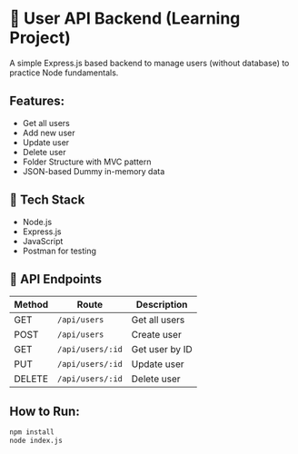 # 👤 User API Backend (Learning Project)

A simple Express.js based backend to manage users (without database) to practice Node fundamentals.

## Features:
- Get all users
- Add new user
- Update user
- Delete user
- Folder Structure with MVC pattern
- JSON-based Dummy in-memory data

## 🔧 Tech Stack

- Node.js
- Express.js
- JavaScript
- Postman for testing

## 📌 API Endpoints

| Method | Route            | Description       |
|--------|------------------|-------------------|
| GET    | `/api/users`     | Get all users     |
| POST   | `/api/users`     | Create user       |
| GET    | `/api/users/:id` | Get user by ID    |
| PUT    | `/api/users/:id` | Update user       |
| DELETE | `/api/users/:id` | Delete user       |

## How to Run:
```bash
npm install
node index.js
